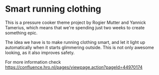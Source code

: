 # Smart running clothing

This is a pressure cooker theme project by Rogier Mutter and Yannick Tamerius, which means that we're spending just two weeks to create something epic.

The idea we have is to make running clothing smart, and let it light up automatically when it starts glimmering outside. This is not only awesome looking, as it also improves safety.

For more information check https://confluence.hro.nl/pages/viewpage.action?pageId=44970174